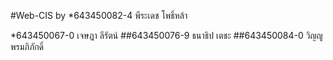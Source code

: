 #Web-CIS by 
*643450082-4 พีระเดช โพธิ์หล้า

*643450067-0 เจษฎา ลีรัตน์
##643450076-9 ธนาธิป เตชะ
##643450084-0  วิญญู พรมภิภักดิ์

